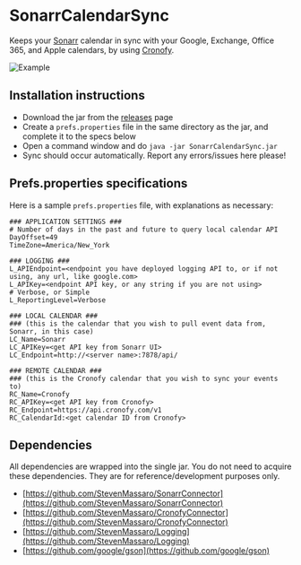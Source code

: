 # SonarrCalendarSync
Keeps your [Sonarr](https://github.com/Sonarr/Sonarr) calendar in sync with your Google, Exchange, Office 365, and Apple calendars, by using [Cronofy](https://www.cronofy.com/).

![Example](https://i.imgur.com/9TQLkzi.png)

## Installation instructions
- Download the jar from the [releases](https://github.com/StevenMassaro/SonarrCalendarSync/releases) page
- Create a `prefs.properties` file in the same directory as the jar, and complete it to the specs below
- Open a command window and do `java -jar SonarrCalendarSync.jar`
- Sync should occur automatically. Report any errors/issues here please!

## Prefs.properties specifications
Here is a sample `prefs.properties` file, with explanations as necessary:
```
### APPLICATION SETTINGS ###
# Number of days in the past and future to query local calendar API
DayOffset=49
TimeZone=America/New_York

### LOGGING ###
L_APIEndpoint=<endpoint you have deployed logging API to, or if not using, any url, like google.com>
L_APIKey=<endpoint API key, or any string if you are not using>
# Verbose, or Simple
L_ReportingLevel=Verbose

### LOCAL CALENDAR ###
### (this is the calendar that you wish to pull event data from, Sonarr, in this case)
LC_Name=Sonarr
LC_APIKey=<get API key from Sonarr UI>
LC_Endpoint=http://<server name>:7878/api/

### REMOTE CALENDAR ###
### (this is the Cronofy calendar that you wish to sync your events to)
RC_Name=Cronofy
RC_APIKey=<get API key from Cronofy>
RC_Endpoint=https://api.cronofy.com/v1
RC_CalendarId:<get calendar ID from Cronofy>
```

## Dependencies
All dependencies are wrapped into the single jar. You do not need to acquire these dependencies. They are for reference/development purposes only.

- [https://github.com/StevenMassaro/SonarrConnector](https://github.com/StevenMassaro/SonarrConnector)
- [https://github.com/StevenMassaro/CronofyConnector](https://github.com/StevenMassaro/CronofyConnector)
- [https://github.com/StevenMassaro/Logging](https://github.com/StevenMassaro/Logging)
- [https://github.com/google/gson](https://github.com/google/gson)
